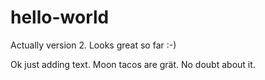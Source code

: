 # hello-world
Actually version 2. Looks great so far :-)

Ok just adding text. Moon tacos are grät. No doubt about it.

